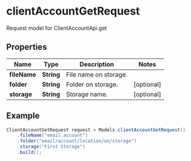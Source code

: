# clientAccountGetRequest

Request model for ClientAccountApi.get

## Properties

Name | Type | Description | Notes
---- | ---- | ----------- | -----
**fileName** | **String**| File name on storage. |
**folder** | **String**| Folder on storage. | [optional]
**storage** | **String**| Storage name. | [optional]

## Example
```java
ClientAccountGetRequest request = Models.clientAccountGetRequest()
    .fileName("email.account")
    .folder("email/account/location/on/storage")
    .storage("First Storage")
    .build();
```


